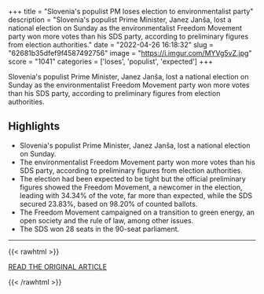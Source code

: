 +++
title = "Slovenia's populist PM loses election to environmentalist party"
description = "Slovenia's populist Prime Minister, Janez Janša, lost a national election on Sunday as the environmentalist Freedom Movement party won more votes than his SDS party, according to preliminary figures from election authorities."
date = "2022-04-26 16:18:32"
slug = "62681b35dfef9f4587492756"
image = "https://i.imgur.com/MYVg5vZ.jpg"
score = "1041"
categories = ['loses', 'populist', 'expected']
+++

Slovenia's populist Prime Minister, Janez Janša, lost a national election on Sunday as the environmentalist Freedom Movement party won more votes than his SDS party, according to preliminary figures from election authorities.

## Highlights

- Slovenia's populist Prime Minister, Janez Janša, lost a national election on Sunday.
- The environmentalist Freedom Movement party won more votes than his SDS party, according to preliminary figures from election authorities.
- The election had been expected to be tight but the official preliminary figures showed the Freedom Movement, a newcomer in the election, leading with 34.34% of the vote, far more than expected, while the SDS secured 23.83%, based on 98.20% of counted ballots.
- The Freedom Movement campaigned on a transition to green energy, an open society and the rule of law, among other issues.
- The SDS won 28 seats in the 90-seat parliament.

---

{{< rawhtml >}}
  <p class="article-category">
    <a target="_blank" href="https://www.cnn.com/2022/04/25/europe/slovenia-election-environmentalists-beat-populists-intl/index.html">READ THE ORIGINAL ARTICLE</a>
  </p>
{{< /rawhtml >}}
